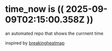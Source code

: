 # time_now is (( 2025-09-09T02:15:00.358Z ))

an automated repo that shows the currnent time

inspired by [breakingheatmap](https://github.com/breakingheatmap/breakingheatmap)
